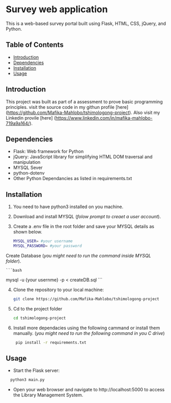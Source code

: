 # Survey web application

This is a web-based survey portal built using Flask, HTML, CSS, jQuery, and Python.

## Table of Contents
- [Introduction](#Introduction)
- [Dependencies](#dependencies)
- [Installation](#installation)
- [Usage](#Usage)

## Introduction
This project was built as part of a assessment to prove basic programming principles. visit the source code in my githun profile [here] (https://github.com/Mafika-Mahlobo/tshimologong-project). Also visit my Linkedin provile [here] (https://www.linkedin.com/in/mafika-mahlobo-719a9a164/).

## Dependencies
- Flask: Web framework for Python
- jQuery: JavaScript library for simplifying HTML DOM traversal and manipulation
- MYSQL Sever
- python-dotenv
- Other Python Dependancies as listed in requirements.txt

## Installation

1. You need to have python3 installed on you machine.

2. Download and install MYSQL (*folow prompt to creaet a user account*).

3. Create a .env file in the root folder and save your MYSQL details as shown below.

   ```bash
   MYSQL_USER= #your username
   MYSQL_PASSWORD= #your password
   ```
 Create Database (*you might need to run the command inside MYSQL folder*).

    ```bash
 mysql -u {your usernme} -p < createDB.sql
    ```

4. Clone the repository to your local machine:
   ```bash
   git clone https://github.com/Mafika-Mahlobo/tshimologong-project
   ```

5. Cd to the project folder
    ```bash
    cd tshimologong-project
    ```

6. Install more dependacies using the following cammand or install them manually. (*you might need to run the following command in you C drive*)

   ```bash
    pip install -r requirements.txt
   ```

## Usage

- Start the Flask server:
```bash
  python3 main.py
  ```
- Open your web browser and navigate to http://localhost:5000 to access the Library Management System.
